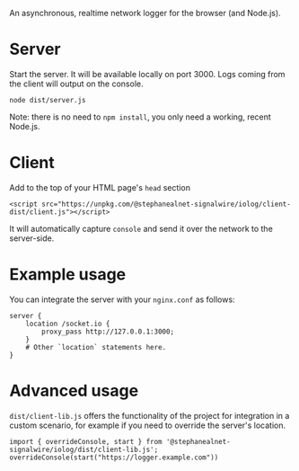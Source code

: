 An asynchronous, realtime network logger for the browser (and Node.js).

# Server

Start the server. It will be available locally on port 3000.
Logs coming from the client will output on the console.

```
node dist/server.js
```

Note: there is no need to `npm install`, you only need a working, recent Node.js.

# Client

Add to the top of your HTML page's `head` section

```
<script src="https://unpkg.com/@stephanealnet-signalwire/iolog/client-dist/client.js"></script>
```

It will automatically capture `console` and send it over the network to the
server-side.

# Example usage

You can integrate the server with your `nginx.conf` as follows:

```
server {
    location /socket.io {
        proxy_pass http://127.0.0.1:3000;
    }
    # Other `location` statements here.
}
```

# Advanced usage

`dist/client-lib.js` offers the functionality of the project for integration in
a custom scenario, for example if you need to override the server's location.

```
import { overrideConsole, start } from '@stephanealnet-signalwire/iolog/dist/client-lib.js';
overrideConsole(start("https://logger.example.com"))
```
